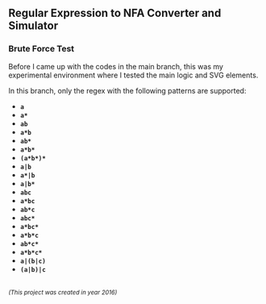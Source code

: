 <h2>Regular Expression to NFA Converter and Simulator</h2>
<h3>Brute Force Test</h3>
<p>
    Before I came up with the codes in the main branch, this was my experimental environment where I tested the main logic and SVG elements.
</p>
<p>
    In this branch, only the regex with the following patterns are supported:
</p>
<ul>
    <li><code><b>a</b></code></li>
    <li><code><b>a*</b></code></li>
    <li><code><b>ab</b></code></li>
    <li><code><b>a*b</b></code></li>
    <li><code><b>ab*</b></code></li>
    <li><code><b>a*b*</b></code></li>
    <li><code><b>(a*b*)*</b></code></li>
    <li><code><b>a|b</b></code></li>
    <li><code><b>a*|b</b></code></li>
    <li><code><b>a|b*</b></code></li>
    <li><code><b>abc</b></code></li>
    <li><code><b>a*bc</b></code></li>
    <li><code><b>ab*c</b></code></li>
    <li><code><b>abc*</b></code></li>
    <li><code><b>a*bc*</b></code></li>
    <li><code><b>a*b*c</b></code></li>
    <li><code><b>ab*c*</b></code></li>
    <li><code><b>a*b*c*</b></code></li>
    <li><code><b>a|(b|c)</b></code></li>
    <li><code><b>(a|b)|c</b></code></li>
</ul>
<br>
<small><i>(This project was created in year 2016)</i></small>
